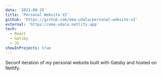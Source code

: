 ```yaml
---
date: '2021-08-25'
title: 'Personal Website V2'
github: 'https://github.com/ema-udala/personal-website-v2'
external: 'https://ema-udala.netlify.app'
tech:
  - React
  - Gatsby
  - JS
showInProjects: true
---
```


Seconf iteration of my personal website built with Gatsby and hosted on Netlify.
